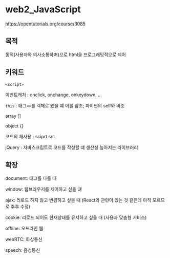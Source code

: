 # web2_JavaScript
https://opentutorials.org/course/3085

## 목적

동적(사용자와 의사소통하며)으로 html을 프로그래밍적으로 제어

## 키워드

`<script>`

이벤트캐처 : onclick, onchange, onkeydown, ...

`this` : 태그`<>`를 객체로 봤을 떄 이를 참조; 파이썬의 self와 비슷

array []

object {}

코드의 재사용 : sciprt src

jQuery : 자바스크립트로 코드를 작성할 떄 생산성 높아지는 라이브러리

## 확장

document: 태그를 다룰 때

window: 웹브라우저를 제어하고 싶을 떄

ajax: 리로드 하지 않고 변경하고 싶을 때 (React와 관련이 있는 것 같은데 아직 모르므로 추후 수정)

cookie: 리로드 되어도 현재상태를 유지하고 싶을 때 (사용자 맞춤형 서비스)

offline: 오프라인 웹

webRTC: 화상통신

speech: 음성통신
